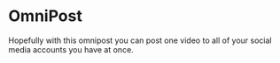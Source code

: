 # OmniPost
Hopefully with this omnipost you can post one video to all of your social media accounts you have at once.
